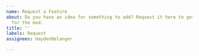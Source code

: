 ```yaml
---
name: Request a Feature
about: Do you have an idea for something to add? Request it here to get it considered
  for the mod.
title: ''
labels: Request
assignees: HaydenBelanger

---
```



